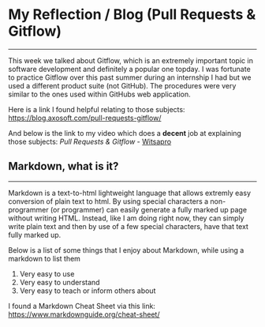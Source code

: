 # My Reflection / Blog (Pull Requests & Gitflow)
---
This week we talked about Gitflow, which is an extremely important topic in software development and definitely a popular one topday. I was fortunate to practice Gitflow over this past summer during an internship I had but we used a different product suite (not GitHub). The procedures were very similar to the ones used within GitHubs web application.

Here is a link I found helpful relating to those subjects: https://blog.axosoft.com/pull-requests-gitflow/

And below is the link to my video which does a **decent** job at explaining those subjects: 
*Pull Requests & Gitflow* - [Witsapro](https://youtu.be/DwlYYVEVxQE)

## Markdown, what is it?
---
Markdown is a text-to-html lightweight language that allows extremly easy conversion of plain text to html. By using special characters a non-programmer (or programmer) can easily generate a fully marked up page without writing HTML. Instead, like I am doing right now, they can simply write plain text and then by use of a few special characters, have that text fully marked up. 

Below is a list of some things that I enjoy about Markdown, while using a markdown  to list them
1. Very easy to use
2. Very easy to understand
3. Very easy to teach or inform others about

I found a Markdown Cheat Sheet via this link: https://www.markdownguide.org/cheat-sheet/
